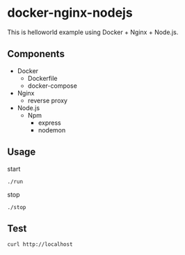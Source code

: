 # docker-nginx-nodejs

This is helloworld example using Docker + Nginx + Node.js.

## Components

* Docker
  * Dockerfile
  * docker-compose
* Nginx
  * reverse proxy
* Node.js
  * Npm
    * express
    * nodemon

## Usage

start

    ./run

stop

    ./stop

## Test

    curl http://localhost


